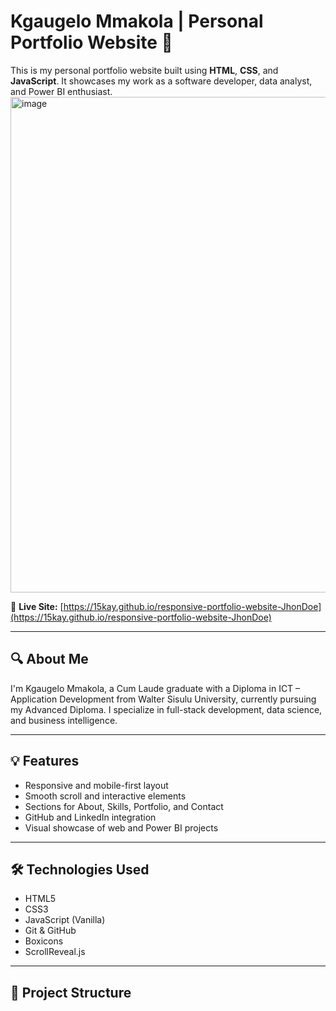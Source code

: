 # Kgaugelo Mmakola | Personal Portfolio Website 💼

This is my personal portfolio website built using **HTML**, **CSS**, and **JavaScript**. It showcases my work as a software developer, data analyst, and Power BI enthusiast.
<img width="1862" height="793" alt="image" src="https://github.com/user-attachments/assets/e7eabac7-1f09-4f53-81a6-7548265e9269" />



📌 **Live Site:** [https://15kay.github.io/responsive-portfolio-website-JhonDoe](https://15kay.github.io/responsive-portfolio-website-JhonDoe)

---

## 🔍 About Me

I'm Kgaugelo Mmakola, a Cum Laude graduate with a Diploma in ICT – Application Development from Walter Sisulu University, currently pursuing my Advanced Diploma. I specialize in full-stack development, data science, and business intelligence.

---

## 💡 Features

- Responsive and mobile-first layout
- Smooth scroll and interactive elements
- Sections for About, Skills, Portfolio, and Contact
- GitHub and LinkedIn integration
- Visual showcase of web and Power BI projects

---

## 🛠️ Technologies Used

- HTML5
- CSS3
- JavaScript (Vanilla)
- Git & GitHub
- Boxicons
- ScrollReveal.js

---

## 📁 Project Structure

